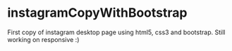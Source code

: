 # instagramCopyWithBootstrap

First copy of instagram desktop page using html5, css3 and bootstrap.
Still working on responsive :)
